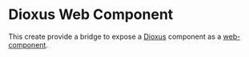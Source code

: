 # Dioxus Web Component

This create provide a bridge to expose a [Dioxus] component as a [web-component].


[Dioxus]: https://dioxuslabs.com/
[web-component]: https://developer.mozilla.org/en-US/docs/Web/API/Web_components
